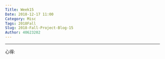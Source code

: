 ```yaml
---
Title: Week15
Date: 2018-12-17 11:00
Category: Misc
Tags: 2018Fall
Slug: 2018-Fall-Project-Blog-15
Author: 40623202
---
```




<!-- PELICAN_END_SUMMARY -->


----


心得:








